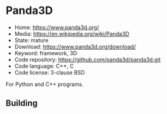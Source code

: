 # Panda3D

- Home: https://www.panda3d.org/
- Media: https://en.wikipedia.org/wiki/Panda3D
- State: mature
- Download: https://www.panda3d.org/download/
- Keyword: framework, 3D
- Code repository: https://github.com/panda3d/panda3d.git
- Code language: C++, C
- Code license: 3-clause BSD

For Python and C++ programs.

## Building
